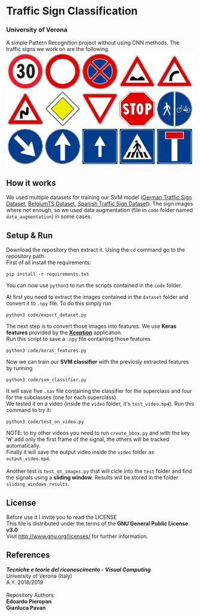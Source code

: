 #  __Traffic Sign Classification__
### __University of Verona__
A simple Pattern Recognition project without using CNN methods. The traffic signs we work on are the following.
![signs classes](other/classes.jpg)
## How it works
We used multiple datasets for training our SVM model (<a href="https://www.kaggle.com/meowmeowmeowmeowmeow/gtsrb-german-traffic-sign">German Traffic Sign Dataset</a>, <a href="https://btsd.ethz.ch/shareddata/">BelgiumTS Dataset</a>, <a href="https://daus-lab.github.io/spanish-traffic-sign-dataset/">Spanish Traffic Sign Dataset</a>). The sign images where not enough, so we used data augmentation (file in `code` folder named `data_augmentation`) in some cases.
## Setup & Run
Download the repository then extract it. Using the `cd` command go to the repository path.<br>
First of all install the requirements: 
```
pip install -r requirements.txt
```
You can now use `python3` to run the scripts contained in the `code` folder.<br>

At first you need to extract the images contained in the `dataset` folder and convert it to `.npy` file. To do this simply run
```
python3 code/export_dataset.py
```

The next step is to convert those images into features. We use __Keras features__ provided by the <a href="https://keras.io/applications/#xception">__Xception__</a> application.<br>
Run this script to save a `.npy` file containing those features
```
python3 code/keras_features.py
```
Now we can train our __SVM classifier__ with the previosly extracted features by running
```
python3 code/svm_classifier.py
```
It will save five `.sav` file containing the classifier for the superclass and four for the subclasses (one for each superclass).<br>
We tested it on a video (inside the `video` folder, it's `test_video.mp4`). Run this command to try it:
```
python3 code/test_on_video.py
``` 
NOTE: to try other videos you need to run `create_bbox.py` and with the key __'n'__ add only the first frame of the signal, the others will be tracked automatically.
<br>
Finally it will save the output video inside the `video` folder as `output_video.mp4`.
<br><br>
Another test is `test_on_images.py` that will cicle into the `test` folder and find the signals using a __sliding window__. Results will be stored in the folder `sliding_windows_results`.

## License
Before use it I invite you to read the LICENSE <br >
This file is distributed under the terms of the __GNU General Public License v3.0__<br >
Visit <http://www.gnu.org/licenses/> for further information.<br >

## References

***Tecniche e teorie del riconoscimento - Visual Computing*** <br >
University of Verona (Italy) <br >
A.Y. 2018/2019 <br > <br >
Repository Authors: <br >
**Edoardo Pieropan** <br>
**Gianluca Pavan**
